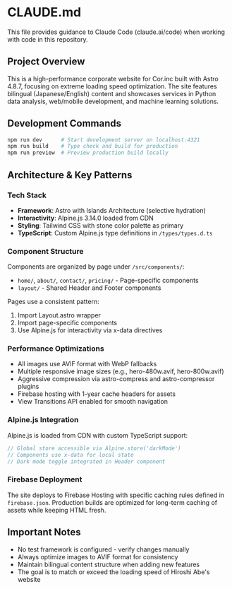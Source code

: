 # CLAUDE.md

This file provides guidance to Claude Code (claude.ai/code) when working with code in this repository.

## Project Overview
This is a high-performance corporate website for Cor.inc built with Astro 4.8.7, focusing on extreme loading speed optimization. The site features bilingual (Japanese/English) content and showcases services in Python data analysis, web/mobile development, and machine learning solutions.

## Development Commands
```bash
npm run dev      # Start development server on localhost:4321
npm run build    # Type check and build for production
npm run preview  # Preview production build locally
```

## Architecture & Key Patterns

### Tech Stack
- **Framework**: Astro with Islands Architecture (selective hydration)
- **Interactivity**: Alpine.js 3.14.0 loaded from CDN
- **Styling**: Tailwind CSS with stone color palette as primary
- **TypeScript**: Custom Alpine.js type definitions in `/types/types.d.ts`

### Component Structure
Components are organized by page under `/src/components/`:
- `home/`, `about/`, `contact/`, `pricing/` - Page-specific components
- `layout/` - Shared Header and Footer components

Pages use a consistent pattern:
1. Import Layout.astro wrapper
2. Import page-specific components
3. Use Alpine.js for interactivity via x-data directives

### Performance Optimizations
- All images use AVIF format with WebP fallbacks
- Multiple responsive image sizes (e.g., hero-480w.avif, hero-800w.avif)
- Aggressive compression via astro-compress and astro-compressor plugins
- Firebase hosting with 1-year cache headers for assets
- View Transitions API enabled for smooth navigation

### Alpine.js Integration
Alpine.js is loaded from CDN with custom TypeScript support:
```typescript
// Global store accessible via Alpine.store('darkMode')
// Components use x-data for local state
// Dark mode toggle integrated in Header component
```

### Firebase Deployment
The site deploys to Firebase Hosting with specific caching rules defined in `firebase.json`. Production builds are optimized for long-term caching of assets while keeping HTML fresh.

## Important Notes
- No test framework is configured - verify changes manually
- Always optimize images to AVIF format for consistency
- Maintain bilingual content structure when adding new features
- The goal is to match or exceed the loading speed of Hiroshi Abe's website